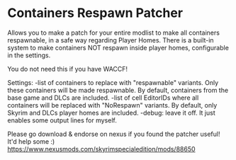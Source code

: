 # Containers Respawn Patcher
Allows you to make a patch for your entire modlist to make all containers respawnable, in a safe way regarding Player Homes.
There is a built-in system to make containers NOT respawn inside player homes, configurable in the settings.

You do not need this if you have WACCF!

Settings:
-list of containers to replace with "respawnable" variants. Only these containers will be made respawnable. By default, containers from the base game and DLCs are included.
-list of cell EditorIDs where all containers will be replaced with "NoRespawn" variants. By default, only Skyrim and DLCs player homes are included.
-debug: leave it off. It just enables some output lines for myself.


Please go download & endorse on nexus if you found the patcher useful! It'd help some :)
https://www.nexusmods.com/skyrimspecialedition/mods/88650
